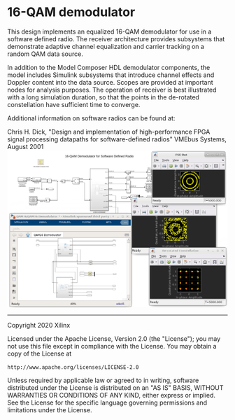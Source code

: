 # 16-QAM demodulator

This design implements an equalized 16-QAM demodulator for use in a software defined radio. The receiver architecture provides subsystems that demonstrate adaptive channel equalization and carrier tracking on a random QAM data source.

In addition to the Model Composer HDL demodulator components, the model includes Simulink subsystems that introduce channel effects and Doppler content into the data source. Scopes are provided at important nodes for analysis purposes. The operation of receiver is best illustrated with a long simulation duration, so that the points in the de-rotated constellation have sufficient time to converge.

Additional information on software radios can be found at:

Chris H. Dick, "Design and implementation of high-performance FPGA signal processing datapaths for software-defined radios" VMEbus Systems, August 2001
![](images/screen_shot.PNG)

------------
Copyright 2020 Xilinx

Licensed under the Apache License, Version 2.0 (the "License");
you may not use this file except in compliance with the License.
You may obtain a copy of the License at

    http://www.apache.org/licenses/LICENSE-2.0

Unless required by applicable law or agreed to in writing, software
distributed under the License is distributed on an "AS IS" BASIS,
WITHOUT WARRANTIES OR CONDITIONS OF ANY KIND, either express or implied.
See the License for the specific language governing permissions and
limitations under the License.

